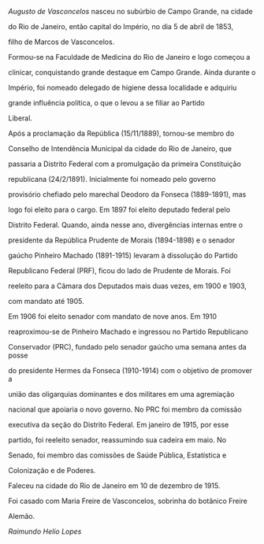 

*Augusto de Vasconcelos* nasceu no subúrbio de Campo Grande, na cidade

do Rio de Janeiro, então capital do Império, no dia 5 de abril de 1853,

filho de Marcos de Vasconcelos.



Formou-se na Faculdade de Medicina do Rio de Janeiro e logo começou a

clinicar, conquistando grande destaque em Campo Grande. Ainda durante o

Império, foi nomeado delegado de higiene dessa localidade e adquiriu

grande influência política, o que o levou a se filiar ao Partido

Liberal.



Após a proclamação da República (15/11/1889), tornou-se membro do

Conselho de Intendência Municipal da cidade do Rio de Janeiro, que

passaria a Distrito Federal com a promulgação da primeira Constituição

republicana (24/2/1891). Inicialmente foi nomeado pelo governo

provisório chefiado pelo marechal Deodoro da Fonseca (1889-1891), mas

logo foi eleito para o cargo. Em 1897 foi eleito deputado federal pelo

Distrito Federal. Quando, ainda nesse ano, divergências internas entre o

presidente da República Prudente de Morais (1894-1898) e o senador

gaúcho Pinheiro Machado (1891-1915) levaram à dissolução do Partido

Republicano Federal (PRF), ficou do lado de Prudente de Morais. Foi

reeleito para a Câmara dos Deputados mais duas vezes, em 1900 e 1903,

com mandato até 1905.



Em 1906 foi eleito senador com mandato de nove anos. Em 1910

reaproximou-se de Pinheiro Machado e ingressou no Partido Republicano

Conservador (PRC), fundado pelo senador gaúcho uma semana antes da posse

do presidente Hermes da Fonseca (1910-1914) com o objetivo de promover a

união das oligarquias dominantes e dos militares em uma agremiação

nacional que apoiaria o novo governo. No PRC foi membro da comissão

executiva da seção do Distrito Federal. Em janeiro de 1915, por esse

partido, foi reeleito senador, reassumindo sua cadeira em maio. No

Senado, foi membro das comissões de Saúde Pública, Estatística e

Colonização e de Poderes.



Faleceu na cidade do Rio de Janeiro em 10 de dezembro de 1915.



Foi casado com Maria Freire de Vasconcelos, sobrinha do botânico Freire

Alemão.



*Raimundo Helio Lopes*



